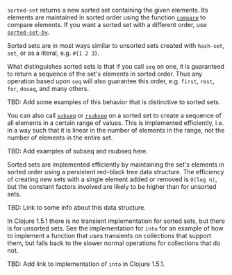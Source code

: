 `sorted-set` returns a new sorted set containing the given elements.
Its elements are maintained in sorted order using the function
[`compare`][doc-compare] to compare elements.  If you want a sorted
set with a different order, use [`sorted-set-by`][doc-sorted-set-by].

[doc-compare]: https://github.com/jafingerhut/thalia/blob/master/doc/project-docs/clojure.core-1.5.1/clojure.core/compare.md
[doc-sorted-set-by]: https://github.com/jafingerhut/thalia/blob/master/doc/project-docs/clojure.core-1.5.1/clojure.core/sorted-set-by.md

Sorted sets are in most ways similar to unsorted sets created with
`hash-set`, `set`, or as a literal, e.g. `#{1 2 3}`.

[doc-hash-set]: https://github.com/jafingerhut/thalia/blob/master/doc/project-docs/clojure.core-1.5.1/clojure.core/hash-set.md
[doc-set]: https://github.com/jafingerhut/thalia/blob/master/doc/project-docs/clojure.core-1.5.1/clojure.core/set.md

What distinguishes sorted sets is that if you call `seq` on one, it is
guaranteed to return a sequence of the set's elements in sorted order.
Thus any operation based upon `seq` will also guarantee this order,
e.g. `first`, `rest`, `for`, `doseq`, and many others.

TBD: Add some examples of this behavior that is distinctive to sorted
sets.

You can also call [`subseq`][doc-subseq] or [`rsubseq`][doc-rsubseq]
on a sorted set to create a sequence of all elements in a certain
range of values.  This is implemented efficiently, i.e. in a way such
that it is linear in the number of elements in the range, not the
number of elements in the entire set.

[doc-subseq]: https://github.com/jafingerhut/thalia/blob/master/doc/project-docs/clojure.core-1.5.1/clojure.core/subseq.md
[doc-rsubseq]: https://github.com/jafingerhut/thalia/blob/master/doc/project-docs/clojure.core-1.5.1/clojure.core/rsubseq.md

TBD: Add examples of subseq and rsubseq here.

Sorted sets are implemented efficiently by maintaining the set's
elements in sorted order using a persistent red-black tree data
structure.  The efficiency of creating new sets with a single element
added or removed is `O(log n)`, but the constant factors involved are
likely to be higher than for unsorted sets.

TBD: Link to some info about this data structure.

In Clojure 1.5.1 there is no transient implementation for sorted sets,
but there is for unsorted sets.  See the implementation for `into` for
an example of how to implement a function that uses transients on
collections that support them, but falls back to the slower normal
operations for collections that do not.

TBD: Add link to implementation of `into` in Clojure 1.5.1.

